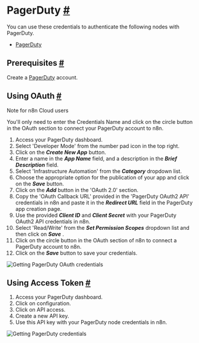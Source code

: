 


 PagerDuty
 [#](#pagerduty "Permanent link")
=============================================



 You can use these credentials to authenticate the following nodes with PagerDuty.
 


* [PagerDuty](/integrations/builtin/app-nodes/n8n-nodes-base.pagerduty/)



 Prerequisites
 [#](#prerequisites "Permanent link")
-----------------------------------------------------



 Create a
 [PagerDuty](https://pagerduty.com/) 
 account.
 



 Using OAuth
 [#](#using-oauth "Permanent link")
-------------------------------------------------




 Note for n8n Cloud users
 



 You'll only need to enter the Credentials Name and click on the circle button in the OAuth section to connect your PagerDuty account to n8n.
 



1. Access your PagerDuty dashboard.
2. Select 'Developer Mode' from the number pad icon in the top right.
3. Click on the
 ***Create New App***
 button.
4. Enter a name in the
 ***App Name***
 field, and a description in the
 ***Brief Description***
 field.
5. Select 'Infrastructure Automation' from the
 ***Category***
 dropdown list.
6. Choose the appropriate option for the publication of your app and click on the
 ***Save***
 button.
7. Click on the
 ***Add***
 button in the 'OAuth 2.0' section.
8. Copy the 'OAuth Callback URL' provided in the 'PagerDuty OAuth2 API' credentials in n8n and paste it in the
 ***Redirect URL***
 field in the PagerDuty app creation page.
9. Use the provided
 ***Client ID***
 and
 ***Client Secret***
 with your PagerDuty OAuth2 API credentials in n8n.
10. Select 'Read/Write' from the
 ***Set Permission Scopes***
 dropdown list and then click on
 ***Save***
 .
11. Click on the circle button in the OAuth section of n8n to connect a PagerDuty account to n8n.
12. Click on the
 ***Save***
 button to save your credentials.



![Getting PagerDuty OAuth credentials](https://d33wubrfki0l68.cloudfront.net/dbef5a49981453e7e43bf982475dd5db0d1bfd6a/58dd4/_images/integrations/builtin/credentials/pagerduty/using-oauth.gif)




 Using Access Token
 [#](#using-access-token "Permanent link")
---------------------------------------------------------------


1. Access your PagerDuty dashboard.
2. Click on configuration.
3. Click on API access.
4. Create a new API key.
5. Use this API key with your PagerDuty node credentials in n8n.



![Getting PagerDuty credentials](https://d33wubrfki0l68.cloudfront.net/29864bbfb9f6c95034c4b0ed1e4344588ba9a36a/fd918/_images/integrations/builtin/credentials/pagerduty/using-access-token.gif)





